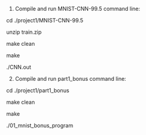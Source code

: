 1. Compile and run MNIST-CNN-99.5 command line:

cd ./project1/MNIST-CNN-99.5

unzip train.zip

make clean

make

./CNN.out

2. Compile and run part1_bonus command line:

cd ./project1/part1_bonus

make clean

make

./01_mnist_bonus_program

